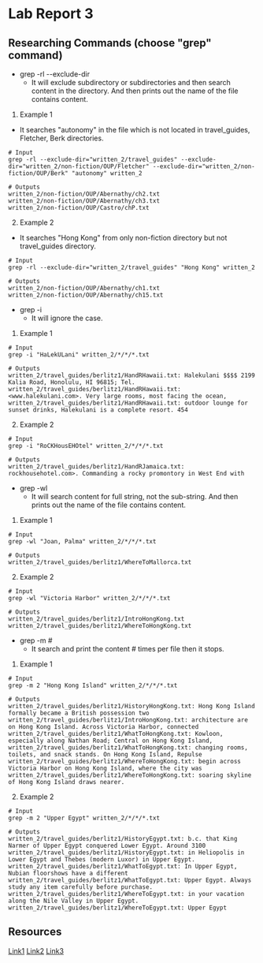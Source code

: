# Lab Report 3
## Researching Commands (choose "grep" command)
* grep -rl --exclude-dir
  * It will exclude subdirectory or subdirectories and then search content in the directory. And then prints out the name of the file contains content.
1) Example 1
  * It searches "autonomy" in the file which is not located in travel_guides, Fletcher, Berk directories.
    
```
# Input
grep -rl --exclude-dir="written_2/travel_guides" --exclude-dir="written_2/non-fiction/OUP/Fletcher" --exclude-dir="written_2/non-fiction/OUP/Berk" "autonomy" written_2

# Outputs
written_2/non-fiction/OUP/Abernathy/ch2.txt
written_2/non-fiction/OUP/Abernathy/ch3.txt
written_2/non-fiction/OUP/Castro/chP.txt
```
      
2) Example 2
  * It searches "Hong Kong" from only non-fiction directory but not travel_guides directory.

```
# Input
grep -rl --exclude-dir="written_2/travel_guides" "Hong Kong" written_2

# Outputs
written_2/non-fiction/OUP/Abernathy/ch1.txt
written_2/non-fiction/OUP/Abernathy/ch15.txt
```
      
  * grep -i
    * It will ignore the case. 

1) Example 1

```
# Input
grep -i "HaLekULani" written_2/*/*/*.txt

# Outputs
written_2/travel_guides/berlitz1/HandRHawaii.txt: Halekulani $$$$ 2199 Kalia Road, Honolulu, HI 96815; Tel.
written_2/travel_guides/berlitz1/HandRHawaii.txt: <www.halekulani.com>. Very large rooms, most facing the ocean,
written_2/travel_guides/berlitz1/HandRHawaii.txt: outdoor lounge for sunset drinks, Halekulani is a complete resort. 454
```

2) Example 2

```
# Input
grep -i "RoCKHousEHOtel" written_2/*/*/*.txt

# Outputs
written_2/travel_guides/berlitz1/HandRJamaica.txt: rockhousehotel.com>. Commanding a rocky promontory in West End with
```

  * grep -wl
    * It will search content for full string, not the sub-string. And then prints out the name of the file contains content.

1) Example 1

```
# Input
grep -wl "Joan, Palma" written_2/*/*/*.txt

# Outputs
written_2/travel_guides/berlitz1/WhereToMallorca.txt
```

2) Example 2

```
# Input
grep -wl "Victoria Harbor" written_2/*/*/*.txt

# Outputs
written_2/travel_guides/berlitz1/IntroHongKong.txt
written_2/travel_guides/berlitz1/WhereToHongKong.txt
```

  * grep -m #
    * It search and print the content # times per file then it stops. 

1) Example 1

```
# Input
grep -m 2 "Hong Kong Island" written_2/*/*/*.txt

# Outputs
written_2/travel_guides/berlitz1/HistoryHongKong.txt: Hong Kong Island formally became a British possession two
written_2/travel_guides/berlitz1/IntroHongKong.txt: architecture are on Hong Kong Island. Across Victoria Harbor, connected
written_2/travel_guides/berlitz1/WhatToHongKong.txt: Kowloon, especially along Nathan Road; Central on Hong Kong Island,
written_2/travel_guides/berlitz1/WhatToHongKong.txt: changing rooms, toilets, and snack stands. On Hong Kong Island, Repulse
written_2/travel_guides/berlitz1/WhereToHongKong.txt: begin across Victoria Harbor on Hong Kong Island, where the city was
written_2/travel_guides/berlitz1/WhereToHongKong.txt: soaring skyline of Hong Kong Island draws nearer.
```

2) Example 2

```
# Input
grep -m 2 "Upper Egypt" written_2/*/*/*.txt

# Outputs
written_2/travel_guides/berlitz1/HistoryEgypt.txt: b.c. that King Narmer of Upper Egypt conquered Lower Egypt. Around 3100
written_2/travel_guides/berlitz1/HistoryEgypt.txt: in Heliopolis in Lower Egypt and Thebes (modern Luxor) in Upper Egypt.
written_2/travel_guides/berlitz1/WhatToEgypt.txt: In Upper Egypt, Nubian floorshows have a different
written_2/travel_guides/berlitz1/WhatToEgypt.txt: Upper Egypt. Always study any item carefully before purchase.
written_2/travel_guides/berlitz1/WhereToEgypt.txt: in your vacation along the Nile Valley in Upper Egypt.
written_2/travel_guides/berlitz1/WhereToEgypt.txt: Upper Egypt
```

## Resources
[Link1](https://www.thegeekstuff.com/2009/03/15-practical-unix-grep-command-examples/)
[Link2](https://www.shayanderson.com/linux/grep-exclude-directory.htm)
[Link3](https://www.unix.com/shell-programming-and-scripting/113991-grep-m-option.html)
